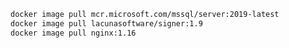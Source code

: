 ﻿```sh
docker image pull mcr.microsoft.com/mssql/server:2019-latest
docker image pull lacunasoftware/signer:1.9
docker image pull nginx:1.16
```
